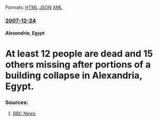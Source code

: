
Formats: [HTML](/news/2007/12/24/at-least-12-people-are-dead-and-15-others-missing-after-portions-of-a-building-collapse-in-alexandria-egypt.html)  [JSON](/news/2007/12/24/at-least-12-people-are-dead-and-15-others-missing-after-portions-of-a-building-collapse-in-alexandria-egypt.json)  [XML](/news/2007/12/24/at-least-12-people-are-dead-and-15-others-missing-after-portions-of-a-building-collapse-in-alexandria-egypt.xml)  

### [2007-12-24](/news/2007/12/24/index.md)

##### Alexandria, Egypt
#  At least 12 people are dead and 15 others missing after portions of a building collapse in Alexandria, Egypt. 




### Sources:

1. [BBC News](http://news.bbc.co.uk/2/hi/middle_east/7159908.stm)
